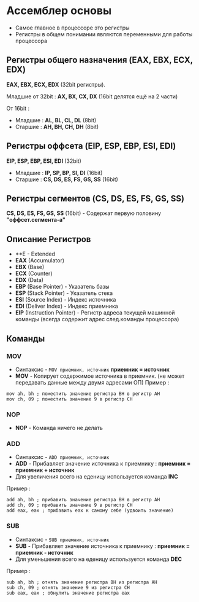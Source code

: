 # Ассемблер основы

* Самое главное в процессоре это регистры
* Регистры в общем понимании являются переменными для работы процессора

## Регистры общего назначения (EAX, EBX, ECX, EDX)
**EAX, EBX, ECX, EDX** (32bit регистры). 

Младшие от 32bit : **AX, BX, CX, DX** (16bit делятся ещё на 2 части)

От 16bit :
* Младшие : **AL, BL, CL, DL** (8bit)
* Старшие : **AH, BH, CH, DH** (8bit)

## Регистры оффсета (EIP, ESP, EBP, ESI, EDI)
**EIP, ESP, EBP, ESI, EDI** (32bit)
* Младшие : **IP, SP, BP, SI, DI** (16bit) 
* Старшие : **CS, DS, ES, FS, GS, SS** (16bit) 

## Регистры сегментов (CS, DS, ES, FS, GS, SS)
**CS, DS, ES, FS, GS, SS** (16bit) - Содержат первую половину **"оффсет.сегмента-а"**

## Описание Регистров

* **E - Extended
* **EAX** (Accumulator)
* **EBX** (Base)
* **ECX** (Counter)
* **EDX** (Data)
* **EBP** (Base Pointer) - Указатель базы
* **ESP** (Stack Pointer) - Указатель стека
* **ESI** (Source Index) - Индекс источника
* **EDI** (Deliver Index) - Индекс приемника
* **EIP** (Instruction Pointer) - Регистр адреса текущей машинной команды (всегда содержит адрес след.команды процессора)

## Команды

### MOV
* Синтаксис - `MOV приемник, источник` **приемник = источник**
* **MOV** - Копирует содержимое источника в приемник. (не может передавать данные между двумя адресами ОП)
Пример :
```
mov ah, bh ; поместить значение регистра BH в регистр AH
mov ch, 09 ; поместить значение 9 в регистр CH
```

### NOP
* **NOP** - Команда ничего не делать

### ADD
* Синтаксис - `ADD приемник, источник`
* **ADD** - Прибавляет значение источника к приемнику : **приемник = приемник + источник**
* Для увеличения всего на еденицу используется команда **INC**

Пример :
```
add ah, bh ; прибавить значение регистра BH в регистр AH
add ch, 09 ; прибавить значение 9 в регистр CH
add eax, eax ; прибавить eax к самому себе (удвоить значение)
```

### SUB
* Синтаксис - `SUB приемник, источник`
* **SUB** - Прибавляет значение источника к приемнику : **приемник = приемник - источник**
* Для уменьшения всего на еденицу используется команда **DEC**

Пример :
```
sub ah, bh ; отнять значение регистра BH из регистра AH
sub ch, 09 ; отнять значение 9 из регистра CH
sub eax, eax ; обнулить значение регистра eax
```
